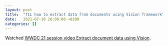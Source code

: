 ```yaml
---
layout: post
title:  "TIL how to extract data from documents using Vision framework"
date:   2021-07-10 20:06:00 +0200
categories: []
---
```

Watched [WWDC 21 session video Extract document data using Vision](https://developer.apple.com/videos/play/wwdc2021/10041/).
